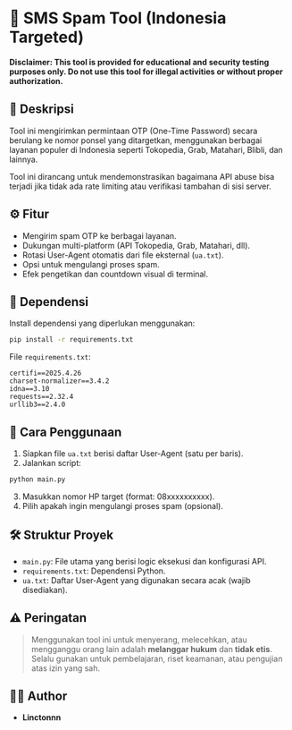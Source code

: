 # 📱 SMS Spam Tool (Indonesia Targeted)

**Disclaimer: This tool is provided for educational and security testing purposes only. Do not use this tool for illegal activities or without proper authorization.**

## 📌 Deskripsi

Tool ini mengirimkan permintaan OTP (One-Time Password) secara berulang ke nomor ponsel yang ditargetkan, menggunakan berbagai layanan populer di Indonesia seperti Tokopedia, Grab, Matahari, Blibli, dan lainnya.

Tool ini dirancang untuk mendemonstrasikan bagaimana API abuse bisa terjadi jika tidak ada rate limiting atau verifikasi tambahan di sisi server.

## ⚙️ Fitur

- Mengirim spam OTP ke berbagai layanan.
- Dukungan multi-platform (API Tokopedia, Grab, Matahari, dll).
- Rotasi User-Agent otomatis dari file eksternal (`ua.txt`).
- Opsi untuk mengulangi proses spam.
- Efek pengetikan dan countdown visual di terminal.

## 🧾 Dependensi

Install dependensi yang diperlukan menggunakan:

```bash
pip install -r requirements.txt
```

File `requirements.txt`:

```
certifi==2025.4.26
charset-normalizer==3.4.2
idna==3.10
requests==2.32.4
urllib3==2.4.0
```

## 🚀 Cara Penggunaan

1. Siapkan file `ua.txt` berisi daftar User-Agent (satu per baris).
2. Jalankan script:

```bash
python main.py
```

3. Masukkan nomor HP target (format: 08xxxxxxxxxx).
4. Pilih apakah ingin mengulangi proses spam (opsional).

## 🛠 Struktur Proyek

- `main.py`: File utama yang berisi logic eksekusi dan konfigurasi API.
- `requirements.txt`: Dependensi Python.
- `ua.txt`: Daftar User-Agent yang digunakan secara acak (wajib disediakan).

## ⚠️ Peringatan

> Menggunakan tool ini untuk menyerang, melecehkan, atau mengganggu orang lain adalah **melanggar hukum** dan **tidak etis**. Selalu gunakan untuk pembelajaran, riset keamanan, atau pengujian atas izin yang sah.

## 👨‍💻 Author

- **Linctonnn**
